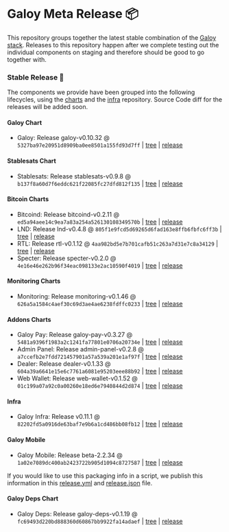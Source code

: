 # Galoy Meta Release 📦

This repository groups together the latest stable combination of the [Galoy stack](https://github.com/GaloyMoney/awesome-galoy#tech-components). 
Releases to this repository happen after we complete testing out the individual components on staging and therefore should be good to go together with.

### Stable Release 🎉

The components we provide have been grouped into the following lifecycles, using the [charts](https://github.com/GaloyMoney/charts) and the [infra](https://github.com/GaloyMoney/galoy-infra) repository. 
Source Code diff for the releases will be added soon.

#### Galoy Chart
- Galoy: Release galoy-v0.10.32 @ `5327ba97e20951d8909ba0ee8501a155fd93d7ff` | [tree](https://github.com/GaloyMoney/charts/tree/5327ba97e20951d8909ba0ee8501a155fd93d7ff/charts/galoy) | [release](https://github.com/GaloyMoney/charts/releases/tag/galoy-v0.10.32)

#### Stablesats Chart
- Stablesats: Release stablesats-v0.9.8 @ `b137f8a60d7f6eddc621f22085fc27dfd812f135` | [tree](https://github.com/GaloyMoney/charts/tree/b137f8a60d7f6eddc621f22085fc27dfd812f135/charts/stablesats) | [release](https://github.com/GaloyMoney/charts/releases/tag/stablesats-v0.9.8)

#### Bitcoin Charts
- Bitcoind: Release bitcoind-v0.2.11 @ `ed5a94aee14c9ea7a83a254a526130108349570b` | [tree](https://github.com/GaloyMoney/charts/tree/ed5a94aee14c9ea7a83a254a526130108349570b/charts/bitcoind) | [release](https://github.com/GaloyMoney/charts/releases/tag/bitcoind-v0.2.11)
- LND: Release lnd-v0.4.8 @ `805f1e9fcd5d69265d6fad163e8ffb6fbfc6ff3b` | [tree](https://github.com/GaloyMoney/charts/tree/805f1e9fcd5d69265d6fad163e8ffb6fbfc6ff3b/charts/lnd) | [release](https://github.com/GaloyMoney/charts/releases/tag/lnd-v0.4.8)
- RTL: Release rtl-v0.1.12 @ `4aa982bd5e7b701cafb51c263a7d31e7c8a34129` | [tree](https://github.com/GaloyMoney/charts/tree/4aa982bd5e7b701cafb51c263a7d31e7c8a34129/charts/rtl) | [release](https://github.com/GaloyMoney/charts/releases/tag/rtl-v0.1.12)
- Specter: Release specter-v0.2.0 @ `4e16e46e262b96f34eac098133e2ac10590f4019` | [tree](https://github.com/GaloyMoney/charts/tree/4e16e46e262b96f34eac098133e2ac10590f4019/charts/specter) | [release](https://github.com/GaloyMoney/charts/releases/tag/specter-v0.2.0)

#### Monitoring Charts
- Monitoring: Release monitoring-v0.1.46 @ `626a5a1584c4aef30c69d3ae4ae6238fdffc0233` | [tree](https://github.com/GaloyMoney/charts/tree/626a5a1584c4aef30c69d3ae4ae6238fdffc0233/charts/monitoring) | [release](https://github.com/GaloyMoney/charts/releases/tag/monitoring-v0.1.46)

#### Addons Charts
- Galoy Pay: Release galoy-pay-v0.3.27 @ `5481a9396f1983a2c1241fa77801e0706a20734e` | [tree](https://github.com/GaloyMoney/charts/tree/5481a9396f1983a2c1241fa77801e0706a20734e/charts/galoy-pay) | [release](https://github.com/GaloyMoney/charts/releases/tag/galoy-pay-v0.3.27)
- Admin Panel: Release admin-panel-v0.2.8 @ `a7ccefb2e7fdd721457901a57a539a201e1af97f` | [tree](https://github.com/GaloyMoney/charts/tree/a7ccefb2e7fdd721457901a57a539a201e1af97f/charts/admin-panel) | [release](https://github.com/GaloyMoney/charts/releases/tag/admin-panel-v0.2.8)
- Dealer: Release dealer-v0.1.33 @ `604a39a6641e15e6c7761a6081e95203eee88b92` | [tree](https://github.com/GaloyMoney/charts/tree/604a39a6641e15e6c7761a6081e95203eee88b92/charts/dealer) | [release](https://github.com/GaloyMoney/charts/releases/tag/dealer-v0.1.33)
- Web Wallet: Release web-wallet-v0.1.52 @ `01c199a07a92c0a00260e18ed6e7940844d2d874` | [tree](https://github.com/GaloyMoney/charts/tree/01c199a07a92c0a00260e18ed6e7940844d2d874/charts/web-wallet) | [release](https://github.com/GaloyMoney/charts/releases/tag/web-wallet-v0.1.52)

#### Infra

- Galoy Infra: Release v0.11.1 @ `82202fd5a0916de63baf7e9b6a1cd486bb08fb12` | [tree](https://github.com/GaloyMoney/galoy-infra/tree/82202fd5a0916de63baf7e9b6a1cd486bb08fb12) | [release](https://github.com/GaloyMoney/galoy-infra/releases/tag/v0.11.1)

#### Galoy Mobile

- Galoy Mobile: Release beta-2.2.34 @ `1a02e7089dc400ab2423722b905d1094c8727587` | [tree](https://github.com/GaloyMoney/galoy-mobile/tree/1a02e7089dc400ab2423722b905d1094c8727587) | [release](https://github.com/GaloyMoney/galoy-mobile/releases/tag/beta-2.2.34)

If you would like to use this packaging info in a script, we publish this information in this [release.yml](./release.yml) and [release.json](./release.json) file.

#### Galoy Deps Chart
- Galoy Deps: Release galoy-deps-v0.1.19 @ `fc69493d220bd888360d60867bb9922fa14adaef` | [tree](https://github.com/GaloyMoney/charts/tree/fc69493d220bd888360d60867bb9922fa14adaef/charts/galoy-deps) | [release](https://github.com/GaloyMoney/charts/releases/tag/galoy-deps-v0.1.19)
